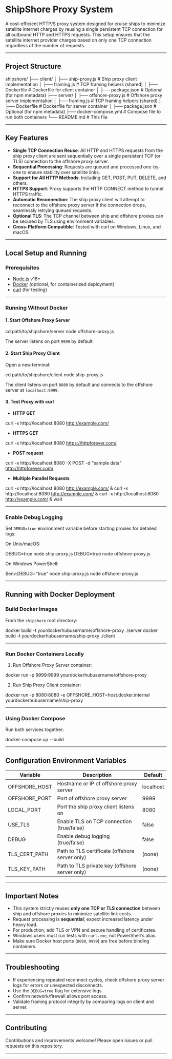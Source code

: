 # ShipShore Proxy System

A cost-efficient HTTP/S proxy system designed for cruise ships to minimize satellite internet charges by reusing a single persistent TCP connection for all outbound HTTP and HTTPS requests. This setup ensures that the satellite internet provider charges based on only one TCP connection regardless of the number of requests.

---

## Project Structure

shipshore/
├── client/
│ ├── ship-proxy.js # Ship proxy client implementation
│ ├── framing.js # TCP framing helpers (shared)
│ ├── Dockerfile # Dockerfile for client container
│ ├── package.json # Optional (for npm metadata)
├── server/
│ ├── offshore-proxy.js # Offshore proxy server implementation
│ ├── framing.js # TCP framing helpers (shared)
│ ├── Dockerfile # Dockerfile for server container
│ ├── package.json # Optional (for npm metadata)
├── docker-compose.yml # Compose file to run both containers
└── README.md # This file

---

## Key Features

- **Single TCP Connection Reuse**: All HTTP and HTTPS requests from the ship proxy client are sent sequentially over a single persistent TCP (or TLS) connection to the offshore proxy server.
- **Sequential Processing**: Requests are queued and processed one-by-one to ensure stability over satellite links.
- **Support for All HTTP Methods**: Including GET, POST, PUT, DELETE, and others.
- **HTTPS Support**: Proxy supports the HTTP CONNECT method to tunnel HTTPS traffic.
- **Automatic Reconnection**: The ship proxy client will attempt to reconnect to the offshore proxy server if the connection drops, seamlessly retrying queued requests.
- **Optional TLS**: The TCP channel between ship and offshore proxies can be secured by TLS using environment variables.
- **Cross-Platform Compatible**: Tested with curl on Windows, Linux, and macOS.

---

## Local Setup and Running

### Prerequisites

- [Node.js](https://nodejs.org/) v18+
- [Docker](https://www.docker.com/) (optional, for containerized deployment)
- [curl](https://curl.se/) (for testing)

---

### Running Without Docker

#### 1. Start Offshore Proxy Server

cd path/to/shipshore/server
node offshore-proxy.js

The server listens on port `9999` by default.

#### 2. Start Ship Proxy Client

Open a new terminal:

cd path/to/shipshore/client
node ship-proxy.js

The client listens on port `8080` by default and connects to the offshore server at `localhost:9999`.

#### 3. Test Proxy with curl

- **HTTP GET**

curl -x http://localhost:8080 http://example.com/

- **HTTPS GET**

curl -x http://localhost:8080 https://httpforever.com/

- **POST request**

curl -x http://localhost:8080 -X POST -d "sample data" http://httpforever.com/

- **Multiple Parallel Requests**

curl -x http://localhost:8080 http://example.com/ &
curl -x http://localhost:8080 http://example.com/ &
curl -x http://localhost:8080 http://example.com/ &
wait

---

### Enable Debug Logging

Set `DEBUG=true` environment variable before starting proxies for detailed logs:

On Unix/macOS:

DEBUG=true node ship-proxy.js
DEBUG=true node offshore-proxy.js

On Windows PowerShell:

$env:DEBUG="true"
node ship-proxy.js
node offshore-proxy.js

---

## Running with Docker Deployment

### Build Docker Images

From the `shipshore` root directory:

docker build -t yourdockerhubusername/offshore-proxy ./server
docker build -t yourdockerhubusername/ship-proxy ./client

---

### Run Docker Containers Locally

1. Run Offshore Proxy Server container:

docker run -p 9999:9999 yourdockerhubusername/offshore-proxy

2. Run Ship Proxy Client container:

docker run -p 8080:8080 -e OFFSHORE_HOST=host.docker.internal yourdockerhubusername/ship-proxy

---

### Using Docker Compose

Run both services together:

docker-compose up --build

---

## Configuration Environment Variables

| Variable       | Description                                   | Default       |
|----------------|-----------------------------------------------|---------------|
| OFFSHORE_HOST  | Hostname or IP of offshore proxy server       | localhost     |
| OFFSHORE_PORT  | Port of offshore proxy server                  | 9999          |
| LOCAL_PORT     | Port the ship proxy client listens on         | 8080          |
| USE_TLS        | Enable TLS on TCP connection (true/false)    | false         |
| DEBUG          | Enable debug logging (true/false)              | false         |
| TLS_CERT_PATH  | Path to TLS certificate (offshore server only) | (none)        |
| TLS_KEY_PATH   | Path to TLS private key (offshore server only) | (none)        |

---

## Important Notes

- This system strictly reuses **only one TCP or TLS connection** between ship and offshore proxies to minimize satellite link costs.
- Request processing is **sequential**; expect increased latency under heavy load.
- For production, add TLS or VPN and secure handling of certificates.
- Windows users must run tests with `curl.exe`, not PowerShell's alias.
- Make sure Docker host ports (`8080`, `9999`) are free before binding containers.

---

## Troubleshooting

- If experiencing repeated reconnect cycles, check offshore proxy server logs for errors or unexpected disconnects.
- Use the `DEBUG=true` flag for extensive logs.
- Confirm network/firewall allows port access.
- Validate framing protocol integrity by comparing logs on client and server.

---

## Contributing

Contributions and improvements welcome! Please open issues or pull requests on this repository.

---
